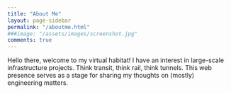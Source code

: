 ```yaml
---
title: "About Me"
layout: page-sidebar
permalink: "/aboutme.html"
###image: "/assets/images/screenshot.jpg"
comments: true
---
```

Hello there, welcome to my virtual habitat! I have an interest in large-scale infrastructure projects. Think transit, think rail, think tunnels. This web presence serves as a stage for sharing my thoughts on (mostly) engineering matters.